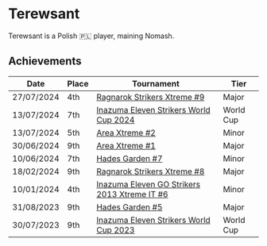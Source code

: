 # Terewsant

Terewsant is a Polish :poland: player, maining Nomash.

## Achievements

|Date|Place|Tournament|Tier|
|-|-|-|-|
| 27/07/2024 | 4th | [Ragnarok Strikers Xtreme #9](../../tournaments/ragna/ragnax9.md) | Major |
| 13/07/2024 | 7th | [Inazuma Eleven Strikers World Cup 2024](../../tournaments/worldcup24.md) | World Cup |
| 13/07/2024 | 5th | [Area Xtreme #2](../../tournaments/area/areax2.md) | Minor |
| 30/06/2024 | 9th | [Area Xtreme #1](../../tournaments/area/areax1.md) | Major |
| 10/06/2024 | 7th | [Hades Garden #7](../../tournaments/hg/hg7.md) | Minor |
| 18/02/2024 | 9th |[Ragnarok Strikers Xtreme #8](../../tournaments/ragna/ragnax8.md) | Major |
| 10/01/2024 | 4th | [Inazuma Eleven GO Strikers 2013 Xtreme IT #6](../../tournaments/italia/it6.md) | Minor |
| 31/08/2023 | 9th | [Hades Garden #5](../../tournaments/hg/hg5.md) | Major |
| 30/07/2023 | 9th | [Inazuma Eleven Strikers World Cup 2023](../../tournaments/worldcup23.md) | World Cup |
